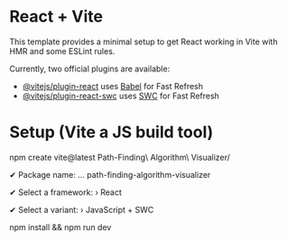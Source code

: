 # React + Vite

This template provides a minimal setup to get React working in Vite with HMR and some ESLint rules.

Currently, two official plugins are available:

- [@vitejs/plugin-react](https://github.com/vitejs/vite-plugin-react/blob/main/packages/plugin-react/README.md) uses [Babel](https://babeljs.io/) for Fast Refresh
- [@vitejs/plugin-react-swc](https://github.com/vitejs/vite-plugin-react-swc) uses [SWC](https://swc.rs/) for Fast Refresh


# Setup (Vite a JS build tool)

npm create vite@latest Path-Finding\ Algorithm\ Visualizer/

✔ Package name: … path-finding-algorithm-visualizer

✔ Select a framework: › React

✔ Select a variant: › JavaScript + SWC

npm install && npm run dev
